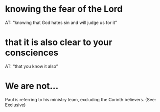#  knowing the fear of the Lord 
AT: “knowing that God hates sin and will judge us for it”
#  that it is also clear to your consciences 
AT: “that you know it also”
#  We are not… 
Paul is referring to his ministry team, excluding the Corinth believers.
(See: Exclusive)

